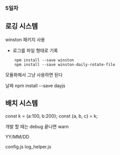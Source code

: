 ### 5일차 

## 로깅 시스템 
winston 패키지 사용 
 - 로그를 파일 형태로 기록 

```shell
    npm install --save winston
    npm install --save winston-daily-rotate-file
```
모듈화해서 그냥 사용하면 된다 

날짜 
npm install --save dayjs 
## 배치 시스템 


const k = {a:100, b:200};
const {a, b, c} = k;


개발 할 때는 debug
끝나면 warn 

YY/MM/DD 

config.js 
log_helper.js 
